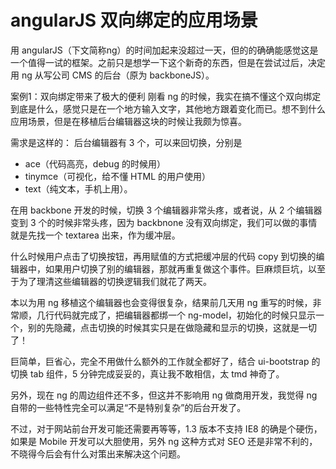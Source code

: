 [slug]: angular-js-two-way-bind
[date]: 2014-09-22T02:16:26

# angularJS 双向绑定的应用场景

用 angularJS（下文简称ng）的时间加起来没超过一天，但的的确确能感觉这是一个值得一试的框架。之前只是想学一下这个新奇的东西，但是在尝试过后，决定用 ng 从写公司 CMS 的后台（原为 backboneJS）。

案例1：双向绑定带来了极大的便利
刚看 ng 的时候，我实在搞不懂这个双向绑定到底是什么，感觉只是在一个地方输入文字，其他地方跟着变化而已。想不到什么应用场景，但是在移植后台编辑器这块的时候让我颇为惊喜。

需求是这样的：
后台编辑器有 3 个，可以来回切换，分别是

- ace（代码高亮，debug 的时候用）
- tinymce（可视化，给不懂 HTML 的用户使用）
- text（纯文本，手机上用）。

在用 backbone 开发的时候，切换 3 个编辑器非常头疼，或者说，从 2 个编辑器变到 3 个的时候非常头疼，因为 backbnone 没有双向绑定，我们可以做的事情就是先找一个 textarea 出来，作为缓冲层。

什么时候用户点击了切换按钮，再用赋值的方式把缓冲层的代码 copy 到切换的编辑器中，如果用户切换了别的编辑器，那就再重复做这个事件。巨麻烦巨坑，以至于为了理清这些编辑器的切换逻辑我们就花了两天。

本以为用 ng 移植这个编辑器也会变得很复杂，结果前几天用 ng 重写的时候，非常顺，几行代码就完成了，把编辑器都绑一个 ng-model，初始化的时候只显示一个，别的先隐藏，点击切换的时候其实只是在做隐藏和显示的切换，这就是一切了！

巨简单，巨省心，完全不用做什么额外的工作就全都好了，结合 ui-bootstrap 的切换 tab 组件，5 分钟完成妥妥的，真让我不敢相信，太 tmd 神奇了。

另外，现在 ng 的周边组件还不多，但这并不影响用 ng 做商用开发，我觉得 ng 自带的一些特性完全可以满足“不是特别复杂”的后台开发了。

不过，对于网站前台开发可能还需要再等等，1.3 版本不支持 IE8 的确是个硬伤，如果是 Mobile 开发可以大胆使用，另外 ng 这种方式对 SEO 还是非常不利的，不晓得今后会有什么对策出来解决这个问题。
